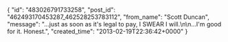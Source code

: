  {
   "id": "483026791733258",
   "post_id": "462493170453287_462528253783112",
   "from_name": "Scott Duncan",
   "message": "...just as soon as it's legal to pay, I SWEAR I will.\n\n...I'm good for it. Honest.",
   "created_time": "2013-02-19T22:36:42+0000"
 }
